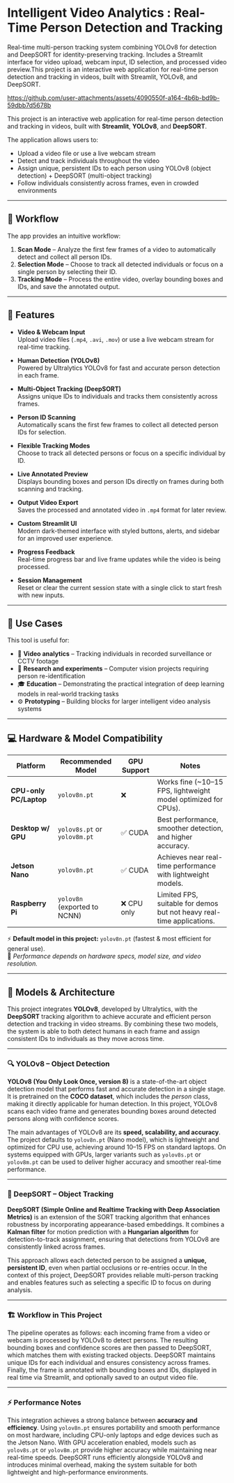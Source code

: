 # Intelligent Video Analytics : Real-Time Person Detection and Tracking
Real-time multi-person tracking system combining YOLOv8 for detection and DeepSORT for identity-preserving tracking. Includes a Streamlit interface for video upload, webcam input, ID selection, and processed video preview.This project is an interactive web application for real-time person detection and tracking in videos, built with Streamlit, YOLOv8, and DeepSORT.


https://github.com/user-attachments/assets/4090550f-a164-4b6b-bd9b-59dbb7d5678b


This project is an interactive web application for real-time person detection and tracking in videos, built with **Streamlit**, **YOLOv8**, and **DeepSORT**.

The application allows users to:
- Upload a video file or use a live webcam stream  
- Detect and track individuals throughout the video  
- Assign unique, persistent IDs to each person using YOLOv8 (object detection) + DeepSORT (multi-object tracking)  
- Follow individuals consistently across frames, even in crowded environments  

---

## 🚀 Workflow

The app provides an intuitive workflow:

1. **Scan Mode** – Analyze the first few frames of a video to automatically detect and collect all person IDs.  
2. **Selection Mode** – Choose to track all detected individuals or focus on a single person by selecting their ID.  
3. **Tracking Mode** – Process the entire video, overlay bounding boxes and IDs, and save the annotated output.
   
---

## 🎨 Features

- **Video & Webcam Input**  
    Upload video files (`.mp4`, `.avi`, `.mov`) or use a live webcam stream for real-time tracking.  

- **Human Detection (YOLOv8)**  
    Powered by Ultralytics YOLOv8 for fast and accurate person detection in each frame.  

- **Multi-Object Tracking (DeepSORT)**  
    Assigns unique IDs to individuals and tracks them consistently across frames.  

- **Person ID Scanning**  
   Automatically scans the first few frames to collect all detected person IDs for selection.  

- **Flexible Tracking Modes**  
    Choose to track all detected persons or focus on a specific individual by ID.  

- **Live Annotated Preview**  
    Displays bounding boxes and person IDs directly on frames during both scanning and tracking.  

- **Output Video Export**  
    Saves the processed and annotated video in `.mp4` format for later review.  

- **Custom Streamlit UI**  
    Modern dark-themed interface with styled buttons, alerts, and sidebar for an improved user experience.  

- **Progress Feedback**  
   Real-time progress bar and live frame updates while the video is being processed.  

- **Session Management**  
    Reset or clear the current session state with a single click to start fresh with new inputs.  
  

---

## 🔧 Use Cases

This tool is useful for:

- 🎥 **Video analytics** – Tracking individuals in recorded surveillance or CCTV footage  
- 🧪 **Research and experiments** – Computer vision projects requiring person re-identification  
- 🎓 **Education** – Demonstrating the practical integration of deep learning models in real-world tracking tasks  
- ⚙️ **Prototyping** – Building blocks for larger intelligent video analysis systems  

---

## 💻 Hardware & Model Compatibility

| Platform              | Recommended Model            | GPU Support | Notes                                                                 |
|-----------------------|------------------------------|-------------|----------------------------------------------------------------------|
| **CPU-only PC/Laptop** | `yolov8n.pt`                 | ❌          | Works fine (~10–15 FPS, lightweight model optimized for CPUs).        |
| **Desktop w/ GPU**     | `yolov8s.pt` or `yolov8m.pt` | ✅ CUDA     | Best performance, smoother detection, and higher accuracy.            |
| **Jetson Nano**        | `yolov8n.pt`                 | ✅ CUDA     | Achieves near real-time performance with lightweight models.          |
| **Raspberry Pi**       | `yolov8n` (exported to NCNN) | ❌ CPU only | Limited FPS, suitable for demos but not heavy real-time applications. |

⚡ **Default model in this project:** `yolov8n.pt` (fastest & most efficient for general use).  
📌 *Performance depends on hardware specs, model size, and video resolution.*

---

  ## 🤖 Models & Architecture

This project integrates **YOLOv8**, developed by Ultralytics, with the **DeepSORT** tracking algorithm to achieve accurate and efficient person detection and tracking in video streams. By combining these two models, the system is able to both detect humans in each frame and assign consistent IDs to individuals as they move across time.

---

### 🔍 YOLOv8 – Object Detection

**YOLOv8 (You Only Look Once, version 8)** is a state-of-the-art object detection model that performs fast and accurate detection in a single stage. It is pretrained on the **COCO dataset**, which includes the *person* class, making it directly applicable for human detection. In this project, YOLOv8 scans each video frame and generates bounding boxes around detected persons along with confidence scores.

The main advantages of YOLOv8 are its **speed, scalability, and accuracy**. The project defaults to `yolov8n.pt` (Nano model), which is lightweight and optimized for CPU use, achieving around 10–15 FPS on standard laptops. On systems equipped with GPUs, larger variants such as `yolov8s.pt` or `yolov8m.pt` can be used to deliver higher accuracy and smoother real-time performance.

---

### 🧭 DeepSORT – Object Tracking

**DeepSORT (Simple Online and Realtime Tracking with Deep Association Metrics)** is an extension of the SORT tracking algorithm that enhances robustness by incorporating appearance-based embeddings. It combines a **Kalman filter** for motion prediction with a **Hungarian algorithm** for detection-to-track assignment, ensuring that detections from YOLOv8 are consistently linked across frames.

This approach allows each detected person to be assigned a **unique, persistent ID**, even when partial occlusions or re-entries occur. In the context of this project, DeepSORT provides reliable multi-person tracking and enables features such as selecting a specific ID to focus on during analysis.

---

### 🏗️ Workflow in This Project

The pipeline operates as follows: each incoming frame from a video or webcam is processed by YOLOv8 to detect persons. The resulting bounding boxes and confidence scores are then passed to DeepSORT, which matches them with existing tracked objects. DeepSORT maintains unique IDs for each individual and ensures consistency across frames. Finally, the frame is annotated with bounding boxes and IDs, displayed in real time via Streamlit, and optionally saved to an output video file.

---

### ⚡ Performance Notes

This integration achieves a strong balance between **accuracy and efficiency**. Using `yolov8n.pt` ensures portability and smooth performance on most hardware, including CPU-only laptops and edge devices such as the Jetson Nano. With GPU acceleration enabled, models such as `yolov8s.pt` or `yolov8m.pt` provide higher accuracy while maintaining near real-time speeds. DeepSORT runs efficiently alongside YOLOv8 and introduces minimal overhead, making the system suitable for both lightweight and high-performance environments.



